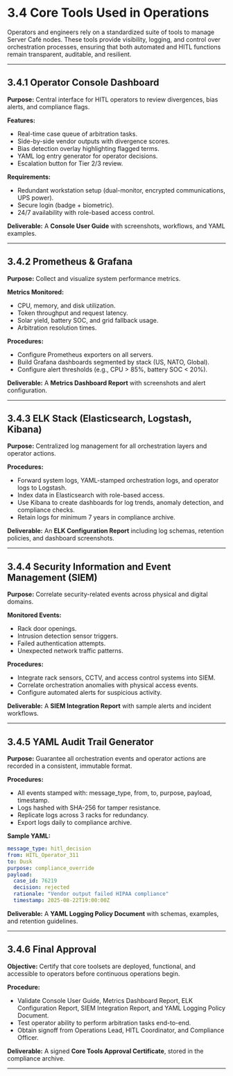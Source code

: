 # 3.4 Core Tools Used in Operations

Operators and engineers rely on a standardized suite of tools to manage Server Café nodes. These tools provide visibility, logging, and control over orchestration processes, ensuring that both automated and HITL functions remain transparent, auditable, and resilient.

---

## 3.4.1 Operator Console Dashboard

**Purpose:** Central interface for HITL operators to review divergences, bias alerts, and compliance flags.

**Features:**
- Real-time case queue of arbitration tasks.
- Side-by-side vendor outputs with divergence scores.
- Bias detection overlay highlighting flagged terms.
- YAML log entry generator for operator decisions.
- Escalation button for Tier 2/3 review.

**Requirements:**
- Redundant workstation setup (dual-monitor, encrypted communications, UPS power).
- Secure login (badge + biometric).
- 24/7 availability with role-based access control.

**Deliverable:** A **Console User Guide** with screenshots, workflows, and YAML examples.

---

## 3.4.2 Prometheus & Grafana

**Purpose:** Collect and visualize system performance metrics.

**Metrics Monitored:**
- CPU, memory, and disk utilization.
- Token throughput and request latency.
- Solar yield, battery SOC, and grid fallback usage.
- Arbitration resolution times.

**Procedures:**
- Configure Prometheus exporters on all servers.
- Build Grafana dashboards segmented by stack (US, NATO, Global).
- Configure alert thresholds (e.g., CPU > 85%, battery SOC < 20%).

**Deliverable:** A **Metrics Dashboard Report** with screenshots and alert configuration.

---

## 3.4.3 ELK Stack (Elasticsearch, Logstash, Kibana)

**Purpose:** Centralized log management for all orchestration layers and operator actions.

**Procedures:**
- Forward system logs, YAML-stamped orchestration logs, and operator logs to Logstash.
- Index data in Elasticsearch with role-based access.
- Use Kibana to create dashboards for log trends, anomaly detection, and compliance checks.
- Retain logs for minimum 7 years in compliance archive.

**Deliverable:** An **ELK Configuration Report** including log schemas, retention policies, and dashboard screenshots.

---

## 3.4.4 Security Information and Event Management (SIEM)

**Purpose:** Correlate security-related events across physical and digital domains.

**Monitored Events:**
- Rack door openings.
- Intrusion detection sensor triggers.
- Failed authentication attempts.
- Unexpected network traffic patterns.

**Procedures:**
- Integrate rack sensors, CCTV, and access control systems into SIEM.
- Correlate orchestration anomalies with physical access events.
- Configure automated alerts for suspicious activity.

**Deliverable:** A **SIEM Integration Report** with sample alerts and incident workflows.

---

## 3.4.5 YAML Audit Trail Generator

**Purpose:** Guarantee all orchestration events and operator actions are recorded in a consistent, immutable format.

**Procedures:**
- All events stamped with: message_type, from, to, purpose, payload, timestamp.
- Logs hashed with SHA-256 for tamper resistance.
- Replicate logs across 3 racks for redundancy.
- Export logs daily to compliance archive.

**Sample YAML:**
```yaml
message_type: hitl_decision
from: HITL_Operator_311
to: Dusk
purpose: compliance_override
payload:
  case_id: 76219
  decision: rejected
  rationale: "Vendor output failed HIPAA compliance"
  timestamp: 2025-08-22T19:00:00Z
```

**Deliverable:** A **YAML Logging Policy Document** with schemas, examples, and retention guidelines.

---

## 3.4.6 Final Approval

**Objective:** Certify that core toolsets are deployed, functional, and accessible to operators before continuous operations begin.

**Procedure:**
- Validate Console User Guide, Metrics Dashboard Report, ELK Configuration Report, SIEM Integration Report, and YAML Logging Policy Document.
- Test operator ability to perform arbitration tasks end-to-end.
- Obtain signoff from Operations Lead, HITL Coordinator, and Compliance Officer.

**Deliverable:** A signed **Core Tools Approval Certificate**, stored in the compliance archive.

---
